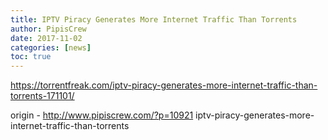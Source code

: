 ```yaml
---
title: IPTV Piracy Generates More Internet Traffic Than Torrents
author: PipisCrew
date: 2017-11-02
categories: [news]
toc: true
---
```


https://torrentfreak.com/iptv-piracy-generates-more-internet-traffic-than-torrents-171101/

origin - http://www.pipiscrew.com/?p=10921 iptv-piracy-generates-more-internet-traffic-than-torrents